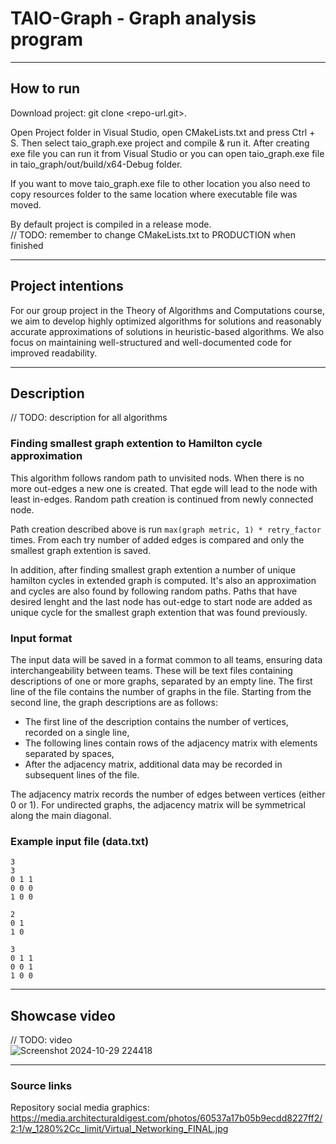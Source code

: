 ﻿# TAIO-Graph - Graph analysis program

---

## How to run
Download project: git clone <repo-url.git>. 

Open Project folder in Visual Studio, open CMakeLists.txt and press Ctrl + S.
Then select taio_graph.exe project and compile & run it.
After creating exe file you can run it from Visual Studio or you can 
open taio_graph.exe file in taio_graph/out/build/x64-Debug folder.  
  
If you want to move taio_graph.exe file to other location you also need to copy resources folder to the same location where executable file was moved.  

By default project is compiled in a release mode.  
// TODO: remember to change CMakeLists.txt to PRODUCTION when finished

---

## Project intentions
For our group project in the Theory of Algorithms and Computations course, we aim to develop highly optimized algorithms for solutions and reasonably accurate approximations of solutions in heuristic-based algorithms. 
We also focus on maintaining well-structured and well-documented code for improved readability.

---

## Description
// TODO: description for all algorithms  

### Finding smallest graph extention to Hamilton cycle approximation  
This algorithm follows random path to unvisited nods. 
When there is no more out-edges a new one is created. 
That egde will lead to the node with least in-edges. 
Random path creation is continued from newly connected node.  
  
Path creation described above is run `max(graph metric, 1) * retry_factor` times. 
From each try number of added edges is compared and only the smallest graph extention is saved.  
  
In addition, after finding smallest graph extention a number of unique hamilton cycles in extended graph is computed. 
It's also an approximation and cycles are also found by following random paths. 
Paths that have desired lenght and the last node has out-edge to start node are added as unique cycle for the smallest graph extention that was found previously. 
  
### Input format

The input data will be saved in a format common to all teams, ensuring data interchangeability between teams.
These will be text files containing descriptions of one or more graphs, separated by an empty line.
The first line of the file contains the number of graphs in the file. Starting from the second line, the graph descriptions are as follows:  
- The first line of the description contains the number of vertices, recorded on a single line,  
- The following lines contain rows of the adjacency matrix with elements separated by spaces,  
- After the adjacency matrix, additional data may be recorded in subsequent lines of the file.
  
The adjacency matrix records the number of edges between vertices (either 0 or 1).
For undirected graphs, the adjacency matrix will be symmetrical along the main diagonal.

### Example input file (data.txt)
```
3
3
0 1 1
0 0 0
1 0 0

2
0 1
1 0

3
0 1 1
0 0 1
1 0 0
```
---

## Showcase video  
// TODO: video  
![Screenshot 2024-10-29 224418](https://github.com/user-attachments/assets/91ba5ba0-abec-436d-87a4-aecce921dc06)


---

### Source links
Repository social media graphics:  
https://media.architecturaldigest.com/photos/60537a17b05b9ecdd8227ff2/2:1/w_1280%2Cc_limit/Virtual_Networking_FINAL.jpg    
